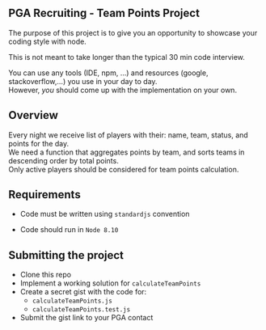 ## PGA Recruiting - Team Points Project

The purpose of this project is to give you an opportunity to showcase your
coding style with node.

This is not meant to take longer than the typical 30 min code interview.

You can use any tools (IDE, npm, ...) and resources (google, stackoverflow,...) you use in your day to day.   
However, _you_ should come up with the implementation on your own.

## Overview

Every night we receive list of players with their: name, team, status, and points for the day.  
We need a function that aggregates points by team, and sorts teams in descending order by total points.  
Only active players should be considered for team points calculation.

## Requirements

* Code must be written using `standardjs` convention

* Code should run in `Node 8.10`

## Submitting the project
 * Clone this repo
 * Implement a working solution for `calculateTeamPoints`
 * Create a secret gist with the code for:
    * `calculateTeamPoints.js`
    * `calculateTeamPoints.test.js`
 * Submit the gist link to your PGA contact
